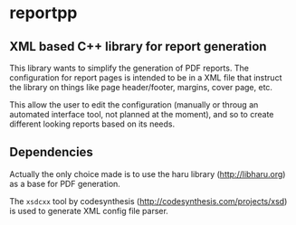 reportpp
========

XML based C++ library for report generation
-------------------------------------------

This library wants to simplify the generation of PDF reports. The configuration
for report pages is intended to be in a XML file that instruct the library on
things like page header/footer, margins, cover page, etc.

This allow the user to edit the configuration (manually or throug an automated
interface tool, not planned at the moment), and so to create different looking
reports based on its needs.

Dependencies
------------
Actually the only choice made is to use the haru library (http://libharu.org)
as a base for PDF generation.

The `xsdcxx` tool by codesynthesis (http://codesynthesis.com/projects/xsd) is
used to generate XML config file parser.